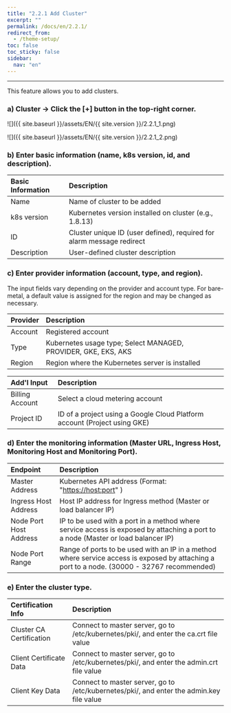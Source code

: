 ```yaml
---
title: "2.2.1 Add Cluster"
excerpt: ""
permalink: /docs/en/2.2.1/
redirect_from:
  - /theme-setup/
toc: false
toc_sticky: false
sidebar:
  nav: "en"
---
```



---
This feature allows you to add clusters.

### a\) Cluster → Click the [+] button in the top-right corner.
![]({{ site.baseurl }}/assets/EN/{{ site.version }}/2.2.1_1.png)

![]({{ site.baseurl }}/assets/EN/{{ site.version }}/2.2.1_2.png)
### b\) Enter basic information \(name, k8s version, id, and description\).

| **Basic Information** | Description |
| :--- | :--- |
| Name | Name of cluster to be added |
| k8s version | Kubernetes version installed on cluster \(e.g., 1.8.13\) |
| ID | Cluster unique ID (user defined), required for alarm message redirect |
| Description | User-defined cluster description |

### c\) Enter provider information \(account, type, and region\).
The input fields vary depending on the provider and account type. For bare-metal, a default value is assigned for the region and may be changed as necessary.

| **Provider** | **Description** |
| :--- | :--- |
| Account | Registered account |
| Type | Kubernetes usage type; Select MANAGED, PROVIDER, GKE, EKS, AKS |
| Region | Region where the Kubernetes server is installed |

| **Add'l Input** | **Description** |
| :--- | :--- |
| Billing Account | Select a cloud metering account |
| Project ID | ID of a project using a Google Cloud Platform account \(Project using GKE\) |

### d\) Enter the monitoring information \(Master URL, Ingress Host, Monitoring Host and Monitoring Port\).

| **Endpoint** | **Description** |
| :--- | :--- |
| Master Address | Kubernetes API address \(Format: "[https://host:port](https://host:port)" \) |
| Ingress Host Address | Host IP address for Ingress method \(Master or load balancer IP\) |
| Node Port Host Address | IP to be used with a port in a method where service access is exposed by attaching a port to a node \(Master or load balancer IP\) |
| Node Port Range | Range of ports to be used with an IP in a method where service access is exposed by attaching a port to a node. \(30000 - 32767 recommended\) |

### e\) Enter the cluster type.

| Certification Info | **Description** |
| :--- | :--- |
| Cluster CA Certification | Connect to master server, go to /etc/kubernetes/pki/, and enter the ca.crt file value |
| Client Certificate Data | Connect to master server, go to /etc/kubernetes/pki/, and enter the admin.crt file value |
| Client Key Data | Connect to master server, go to /etc/kubernetes/pki/, and enter the admin.key file value |
